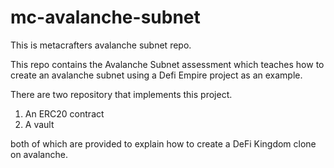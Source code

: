 # mc-avalanche-subnet
This is metacrafters avalanche subnet repo.

This repo contains the Avalanche Subnet assessment which teaches how to create an avalanche subnet using a Defi Empire project as an example.

There are two repository that implements this project.
1. An ERC20 contract
2. A vault

both of which are provided to explain how to create a DeFi Kingdom clone on avalanche.
